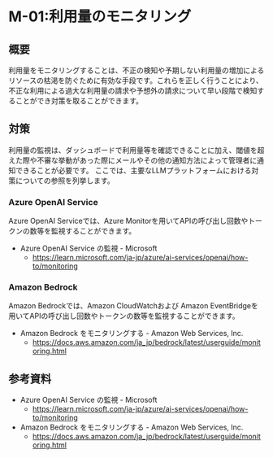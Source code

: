 # M-01:利用量のモニタリング
## 概要
利用量をモニタリングすることは、不正の検知や予期しない利用量の増加によるリソースの枯渇を防ぐために有効な手段です。これらを正しく行うことにより、不正な利用による過大な利用量の請求や予想外の請求について早い段階で検知することができ対策を取ることができます。

## 対策
利用量の監視は、ダッシュボードで利用量等を確認できることに加え、閾値を超えた際や不審な挙動があった際にメールやその他の通知方法によって管理者に通知できることが必要です。
ここでは、主要なLLMプラットフォームにおける対策についての参照を列挙します。

### Azure OpenAI Service
Azure OpenAI Serviceでは、Azure Monitorを用いてAPIの呼び出し回数やトークンの数等を監視することができます。
* Azure OpenAI Service の監視 - Microsoft
    * https://learn.microsoft.com/ja-jp/azure/ai-services/openai/how-to/monitoring

### Amazon Bedrock
Amazon Bedrockでは、Amazon CloudWatchおよび Amazon EventBridgeを用いてAPIの呼び出し回数やトークンの数等を監視することができます。
* Amazon Bedrock をモニタリングする - Amazon Web Services, Inc.
    * https://docs.aws.amazon.com/ja_jp/bedrock/latest/userguide/monitoring.html

## 参考資料
* Azure OpenAI Service の監視 - Microsoft
    * https://learn.microsoft.com/ja-jp/azure/ai-services/openai/how-to/monitoring
* Amazon Bedrock をモニタリングする - Amazon Web Services, Inc.
    * https://docs.aws.amazon.com/ja_jp/bedrock/latest/userguide/monitoring.html
